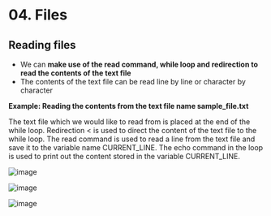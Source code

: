 # 04. Files

## Reading files
- We can **make use of the read command, while loop and redirection to read the contents of the text file**
- The contents of the text file can be read line by line or character by character

**Example: Reading the contents from the text file name sample_file.txt**

The text file which we would like to read from is placed at the end of the while loop. Redirection < is used to direct the content of the text file to the while loop. The read command is used to read a line from the text file and save it to the variable name CURRENT_LINE. The echo command in the loop is used to print out the content stored in the variable CURRENT_LINE.

![image](https://github.com/Fong20/Learning-repository/assets/150316121/c4a6f3e0-1711-4a05-a53b-3fd02f502b8d)


![image](https://github.com/Fong20/Learning-repository/assets/150316121/ad2e1931-c98e-482c-91ae-b17378901941)


![image](https://github.com/Fong20/Learning-repository/assets/150316121/1a2fffd3-b713-418f-b84d-d7891aa23608)

